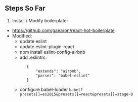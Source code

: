Steps So Far
------------
1) Install / Modify boilerplate:
 - https://github.com/gaearon/react-hot-boilerplate
 - Modified: 
   - update eslint
   - update eslint-plugin-react
   - npm install eslint-config-airbnb
   - add .eslintrc:
     ```
        {
            "extends": "airbnb",
            "parser": "babel-eslint"
        }
     ```
	- configure babel-loader `babel?presets[]=es2015&presets[]=react&presets[]=stage-0`